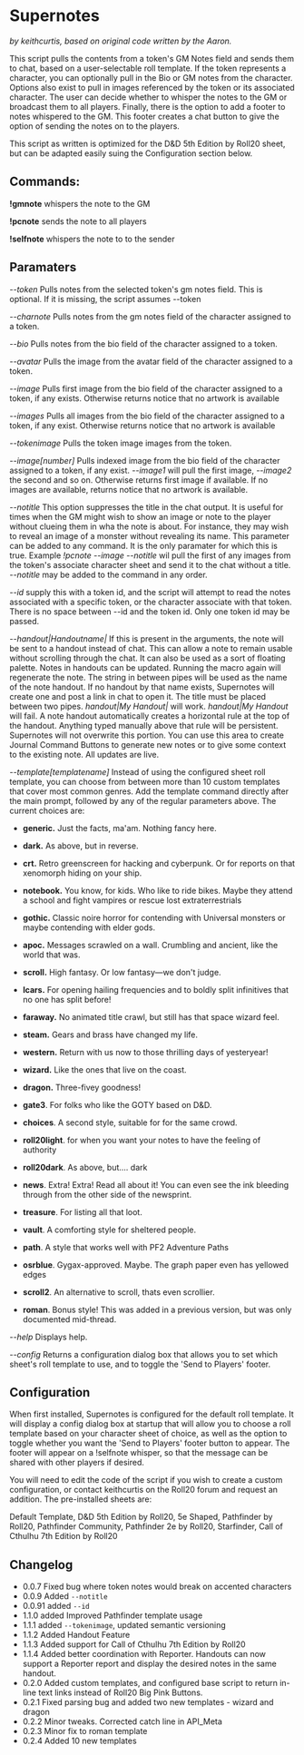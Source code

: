 # Supernotes
*by keithcurtis, based on original code written by the Aaron.*

This script pulls the contents from a token's GM Notes field and sends them to chat, based on a user-selectable roll template. If the token represents a character, you can optionally pull in the Bio or GM notes from the character. Options also exist to pull in images referenced by the token or its associated character. The user can decide whether to whisper the notes to the GM or broadcast them to all players. Finally, there is the option to add a footer to notes whispered to the GM. This footer creates a chat button to give the option of sending the notes on to the players.

This script as written is optimized for the D&D 5th Edition by Roll20 sheet, but can be adapted easily suing the Configuration section below.


## Commands:

**!gmnote** whispers the note to the GM

**!pcnote** sends the note to all players

**!selfnote** whispers the note to to the sender


## Paramaters

*--token* Pulls notes from the selected token's gm notes field. This is optional. If it is missing, the script assumes --token

*--charnote* Pulls notes from the gm notes field of the character assigned to a token.

*--bio* Pulls notes from the bio field of the character assigned to a token.

*--avatar* Pulls the image from the avatar field of the character assigned to a token.

*--image* Pulls first image from the bio field of the character assigned to a token, if any exists. Otherwise returns notice that no artwork is available

*--images* Pulls all images from the bio field of the character assigned to a token, if any exist. Otherwise returns notice that no artwork is available

*--tokenimage* Pulls the token image images from the token.

*--image[number]* Pulls indexed image from the bio field of the character assigned to a token, if any exist. *--image1* will pull the first image, *--image2* the second and so on. Otherwise returns first image if available. If no images are available, returns notice that no artwork is available.

*--notitle* This option suppresses the title in the chat output. It is useful for times when the GM might wish to show an image or note to the player without clueing them in wha the note is about. For instance, they may wish to reveal an image of a monster without revealing its name. This parameter can be added to any command. It is the only paramater for which this is true. Example *!pcnote --image --notitle* wil pull the first of any images from the token's associate character sheet and send it to the chat without a title. *--notitle* may be added to the command in any order.

*--id* supply this with a token id, and the script will attempt to read the notes associated with a specific token, or the character associate with that token. There is no space between --id and the token id. Only one token id may be passed.

*--handout|Handoutname|* If this is present in the arguments, the note will be sent to a handout instead of chat. This can allow a note to remain usable without scrolling through the chat. It can also be used as a sort of floating palette. Notes in handouts can be updated. Running the macro again will regenerate the note. The string in between pipes will be used as the name of the note handout. If no handout by that name exists, Supernotes will create one and post a link in chat to open it. The title must be placed between two pipes. *handout|My Handout|* will work. *handout|My Handout* will fail. A note handout automatically creates a horizontal rule at the top of the handout. Anything typed manually above that rule will be persistent. Supernotes will not overwrite this portion. You can use this area to create Journal Command Buttons to generate new notes or to give some context to the existing note. All updates are live.

*--template[templatename]* Instead of using the configured sheet roll template, you can choose from between more than 10 custom templates that cover most common genres. Add the template command directly after the main prompt, followed by any of the regular parameters above. The current choices are:

- **generic.** Just the facts, ma'am. Nothing fancy here.

- **dark.** As above, but in reverse.

- **crt.** Retro greenscreen for hacking and cyberpunk. Or for reports on that xenomorph hiding on your ship.

- **notebook.** You know, for kids. Who like to ride bikes. Maybe they attend a school and fight vampires or rescue lost extraterrestrials

- **gothic.** Classic noire horror for contending with Universal monsters or maybe contending with elder gods.

- **apoc.** Messages scrawled on a wall. Crumbling and ancient, like the world that was.

- **scroll.** High fantasy. Or low fantasy—we don't judge.

- **lcars.** For opening hailing frequencies and to boldly split infinitives that no one has split before!

- **faraway.** No animated title crawl, but still has that space wizard feel.

- **steam.** Gears and brass have changed my life.

- **western.** Return with us now to those thrilling days of yesteryear!

- **wizard.** Like the ones that live on the coast.

- **dragon.** Three-fivey goodness!

- **gate3**. For folks who like the GOTY based on D&D.

- **choices**. A second style, suitable for for the same crowd.

- **roll20light**. for when you want your notes to have the feeling of authority

- **roll20dark**. As above, but.... dark

- **news**. Extra! Extra! Read all about it! You can even see the ink bleeding through from the other side of the newsprint.

- **treasure**. For listing all that loot.

- **vault**. A comforting style for sheltered people.

- **path**. A style that works well with PF2 Adventure Paths

- **osrblue**. Gygax-approved. Maybe. The graph paper even has yellowed edges

- **scroll2**. An alternative to scroll, thats even scrollier.

- **roman**. Bonus style! This was added in a previous version, but was only documented mid-thread.

*--help* Displays help.

*--config* Returns a configuration dialog box that allows you to set which sheet's roll template to use, and to toggle the 'Send to Players' footer.


## Configuration

When first installed, Supernotes is configured for the default roll template. It will display a config dialog box at startup that will allow you to choose a roll template based on your character sheet of choice, as well as the option  to toggle whether you want the 'Send to Players' footer button to appear. The footer will appear on a !selfnote whisper, so that the message can be shared with other players if desired.

You will need to edit the code of the script if you wish to create a custom configuration, or contact keithcurtis on the Roll20 forum and request an addition. The pre-installed sheets are:

Default Template, D&D 5th Edition by Roll20, 5e Shaped, Pathfinder by Roll20, Pathfinder Community, Pathfinder 2e by Roll20, Starfinder, Call of Cthulhu 7th Edition by Roll20

## Changelog

- 0.0.7 Fixed bug where token notes would break on accented characters
- 0.0.9 Added `--notitle`
- 0.0.91 added `--id`
- 1.1.0 added  Improved Pathfinder template usage
- 1.1.1 added `--tokenimage`, updated semantic versioning
- 1.1.2 Added Handout Feature
- 1.1.3 Added support for Call of Cthulhu 7th Edition by Roll20
- 1.1.4 Added better coordination with Reporter. Handouts can now support a Reporter report and display the desired notes in the same handout.
- 0.2.0 Added custom templates, and configured base script to return in-line text links instead of Roll20 Big Pink Buttons.
- 0.2.1 Fixed parsing bug and added two new templates - wizard and dragon
- 0.2.2 Minor tweaks. Corrected catch line in API_Meta
- 0.2.3 Minor fix to roman template
- 0.2.4 Added 10 new templates
